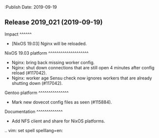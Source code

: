:Publish Date: 2019-09-19

Release 2019_021 (2019-09-19)
-----------------------------

Impact
^^^^^^

* [NixOS 19.03] Nginx will be reloaded.


NixOS 19.03 platform
^^^^^^^^^^^^^^^^^^^^

* Nginx: bring back missing worker config.
* Nginx: shut down connections that are still open 4 minutes after config reload (#117042).
* Nginx: worker age Sensu check now ignores workers that are already shutting down (#117042).


Gentoo platform
^^^^^^^^^^^^^^^

* Mark new dovecot config files as seen (#115884).


Documentation
^^^^^^^^^^^^^

* Add NFS client and share for NixOS platforms.


.. vim: set spell spelllang=en:
